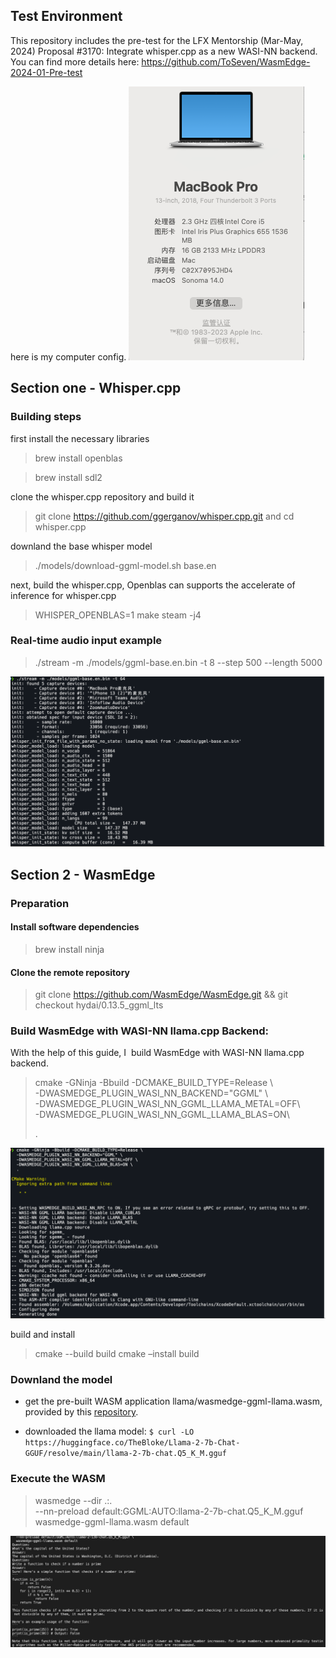 ## 

## Test Environment

This repository includes the pre-test for the LFX Mentorship (Mar-May, 2024) Proposal #3170: Integrate whisper.cpp as a new WASI-NN backend. You can find more details here: https://github.com/ToSeven/WasmEdge-2024-01-Pre-test

here is my computer config.
![](https://github.com/ToSeven/WasmEdge-2024-01-Pre-test/blob/main/pic/2024-02-20-15-16-51-image.png)

## Section one - Whisper.cpp

### Building steps

first install the necessary libraries

> brew install openblas

> brew install sdl2

clone the whisper.cpp repository and build it

> git clone https://github.com/ggerganov/whisper.cpp.git and cd whisper.cpp

downland the base whisper model

> ./models/download-ggml-model.sh base.en

next, build the whisper.cpp, Openblas can supports the  accelerate of inference for whisper.cpp

> WHISPER_OPENBLAS=1 make steam -j4

### Real-time audio input example

> ./stream -m ./models/ggml-base.en.bin -t 8 --step 500 --length 5000

![](https://github.com/ToSeven/WasmEdge-2024-01-Pre-test/blob/main/pic/2024-02-20-16-39-57-image.png)

## Section 2 - WasmEdge

### Preparation

#### Install software dependencies

> brew install ninja

#### Clone the remote repository

> git clone https://github.com/WasmEdge/WasmEdge.git && git checkout hydai/0.13.5_ggml_lts

### Build WasmEdge with WASI-NN llama.cpp Backend:

With the help of this guide, I  build WasmEdge with WASI-NN llama.cpp backend.

>  cmake -GNinja -Bbuild -DCMAKE_BUILD_TYPE=Release \  
>   -DWASMEDGE_PLUGIN_WASI_NN_BACKEND="GGML" \  
>   -DWASMEDGE_PLUGIN_WASI_NN_GGML_LLAMA_METAL=OFF\  
>   -DWASMEDGE_PLUGIN_WASI_NN_GGML_LLAMA_BLAS=ON\  
> 
> .

![](https://github.com/ToSeven/WasmEdge-2024-01-Pre-test/blob/main/pic/2024-02-20-16-38-48-image.png)

build and install

> cmake --build build
>  cmake –install build

### Downland the model

- get the pre-built WASM application llama/wasmedge-ggml-llama.wasm, provided by this [repository](https://github.com/second-state/WasmEdge-WASINN-examples/blob/master/wasmedge-ggml/README.md).

- downloaded the llama model:  `$ curl -LO https://huggingface.co/TheBloke/Llama-2-7b-Chat-GGUF/resolve/main/llama-2-7b-chat.Q5_K_M.gguf`

### Execute the WASM

> wasmedge --dir .:. \
>   --nn-preload default:GGML:AUTO:llama-2-7b-chat.Q5_K_M.gguf \
>   wasmedge-ggml-llama.wasm default

![](https://github.com/ToSeven/WasmEdge-2024-01-Pre-test/blob/main/pic/2024-02-20-16-46-36-image.png)
